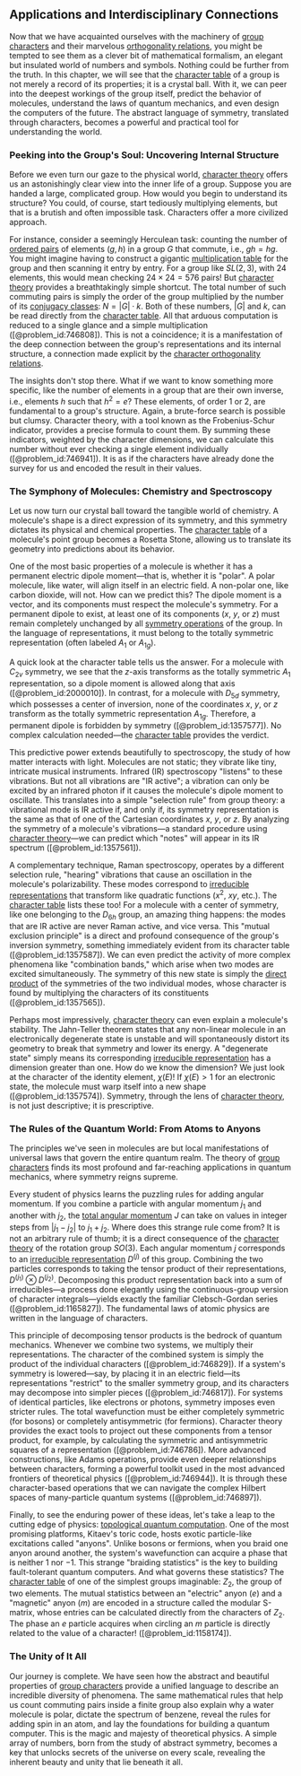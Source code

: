 ## Applications and Interdisciplinary Connections

Now that we have acquainted ourselves with the machinery of [group characters](@article_id:145003) and their marvelous [orthogonality relations](@article_id:145046), you might be tempted to see them as a clever bit of mathematical formalism, an elegant but insulated world of numbers and symbols. Nothing could be further from the truth. In this chapter, we will see that the [character table](@article_id:144693) of a group is not merely a record of its properties; it is a crystal ball. With it, we can peer into the deepest workings of the group itself, predict the behavior of molecules, understand the laws of quantum mechanics, and even design the computers of the future. The abstract language of symmetry, translated through characters, becomes a powerful and practical tool for understanding the world.

### Peeking into the Group's Soul: Uncovering Internal Structure

Before we even turn our gaze to the physical world, [character theory](@article_id:143527) offers us an astonishingly clear view into the inner life of a group. Suppose you are handed a large, complicated group. How would you begin to understand its structure? You could, of course, start tediously multiplying elements, but that is a brutish and often impossible task. Characters offer a more civilized approach.

For instance, consider a seemingly Herculean task: counting the number of [ordered pairs](@article_id:269208) of elements $(g, h)$ in a group $G$ that commute, i.e., $gh = hg$. You might imagine having to construct a gigantic [multiplication table](@article_id:137695) for the group and then scanning it entry by entry. For a group like $SL(2, 3)$, with 24 elements, this would mean checking $24 \times 24 = 576$ pairs! But [character theory](@article_id:143527) provides a breathtakingly simple shortcut. The total number of such commuting pairs is simply the order of the group multiplied by the number of its [conjugacy classes](@article_id:143422): $N = |G| \cdot k$. Both of these numbers, $|G|$ and $k$, can be read directly from the [character table](@article_id:144693). All that arduous computation is reduced to a single glance and a simple multiplication ([@problem_id:746808]). This is not a coincidence; it is a manifestation of the deep connection between the group's representations and its internal structure, a connection made explicit by the [character orthogonality relations](@article_id:143456).

The insights don't stop there. What if we want to know something more specific, like the number of elements in a group that are their own inverse, i.e., elements $h$ such that $h^2=e$? These elements, of order 1 or 2, are fundamental to a group's structure. Again, a brute-force search is possible but clumsy. Character theory, with a tool known as the Frobenius-Schur indicator, provides a precise formula to count them. By summing these indicators, weighted by the character dimensions, we can calculate this number without ever checking a single element individually ([@problem_id:746941]). It is as if the characters have already done the survey for us and encoded the result in their values.

### The Symphony of Molecules: Chemistry and Spectroscopy

Let us now turn our crystal ball toward the tangible world of chemistry. A molecule's shape is a direct expression of its symmetry, and this symmetry dictates its physical and chemical properties. The [character table](@article_id:144693) of a molecule's point group becomes a Rosetta Stone, allowing us to translate its geometry into predictions about its behavior.

One of the most basic properties of a molecule is whether it has a permanent electric dipole moment—that is, whether it is "polar". A polar molecule, like water, will align itself in an electric field. A non-polar one, like carbon dioxide, will not. How can we predict this? The dipole moment is a vector, and its components must respect the molecule's symmetry. For a permanent dipole to exist, at least one of its components ($x$, $y$, or $z$) must remain completely unchanged by all [symmetry operations](@article_id:142904) of the group. In the language of representations, it must belong to the totally symmetric representation (often labeled $A_1$ or $A_{1g}$).

A quick look at the character table tells us the answer. For a molecule with $C_{2v}$ symmetry, we see that the $z$-axis transforms as the totally symmetric $A_1$ representation, so a dipole moment is allowed along that axis ([@problem_id:2000010]). In contrast, for a molecule with $D_{5d}$ symmetry, which possesses a center of inversion, none of the coordinates $x$, $y$, or $z$ transform as the totally symmetric representation $A_{1g}$. Therefore, a permanent dipole is forbidden by symmetry ([@problem_id:1357577]). No complex calculation needed—the [character table](@article_id:144693) provides the verdict.

This predictive power extends beautifully to spectroscopy, the study of how matter interacts with light. Molecules are not static; they vibrate like tiny, intricate musical instruments. Infrared (IR) spectroscopy "listens" to these vibrations. But not all vibrations are "IR active"; a vibration can only be excited by an infrared photon if it causes the molecule's dipole moment to oscillate. This translates into a simple "selection rule" from group theory: a vibrational mode is IR active if, and only if, its symmetry representation is the same as that of one of the Cartesian coordinates $x$, $y$, or $z$. By analyzing the symmetry of a molecule's vibrations—a standard procedure using [character theory](@article_id:143527)—we can predict which "notes" will appear in its IR spectrum ([@problem_id:1357561]).

A complementary technique, Raman spectroscopy, operates by a different selection rule, "hearing" vibrations that cause an oscillation in the molecule's polarizability. These modes correspond to [irreducible representations](@article_id:137690) that transform like quadratic functions ($x^2$, $xy$, etc.). The [character table](@article_id:144693) lists these too! For a molecule with a center of symmetry, like one belonging to the $D_{6h}$ group, an amazing thing happens: the modes that are IR active are never Raman active, and vice versa. This "mutual exclusion principle" is a direct and profound consequence of the group's inversion symmetry, something immediately evident from its character table ([@problem_id:1357587]). We can even predict the activity of more complex phenomena like "combination bands," which arise when two modes are excited simultaneously. The symmetry of this new state is simply the [direct product](@article_id:142552) of the symmetries of the two individual modes, whose character is found by multiplying the characters of its constituents ([@problem_id:1357565]).

Perhaps most impressively, [character theory](@article_id:143527) can even explain a molecule's stability. The Jahn-Teller theorem states that any non-linear molecule in an electronically degenerate state is unstable and will spontaneously distort its geometry to break that symmetry and lower its energy. A "degenerate state" simply means its corresponding [irreducible representation](@article_id:142239) has a dimension greater than one. How do we know the dimension? We just look at the character of the identity element, $\chi(E)$! If $\chi(E) > 1$ for an electronic state, the molecule must warp itself into a new shape ([@problem_id:1357574]). Symmetry, through the lens of [character theory](@article_id:143527), is not just descriptive; it is prescriptive.

### The Rules of the Quantum World: From Atoms to Anyons

The principles we've seen in molecules are but local manifestations of universal laws that govern the entire quantum realm. The theory of [group characters](@article_id:145003) finds its most profound and far-reaching applications in quantum mechanics, where symmetry reigns supreme.

Every student of physics learns the puzzling rules for adding angular momentum. If you combine a particle with angular momentum $j_1$ and another with $j_2$, the [total angular momentum](@article_id:155254) $J$ can take on values in integer steps from $|j_1-j_2|$ to $j_1+j_2$. Where does this strange rule come from? It is not an arbitrary rule of thumb; it is a direct consequence of the [character theory](@article_id:143527) of the rotation group $SO(3)$. Each angular momentum $j$ corresponds to an [irreducible representation](@article_id:142239) $D^{(j)}$ of this group. Combining the two particles corresponds to taking the tensor product of their representations, $D^{(j_1)} \otimes D^{(j_2)}$. Decomposing this product representation back into a sum of irreducibles—a process done elegantly using the continuous-group version of character integrals—yields exactly the familiar Clebsch-Gordan series ([@problem_id:1165827]). The fundamental laws of atomic physics are written in the language of characters.

This principle of decomposing tensor products is the bedrock of quantum mechanics. Whenever we combine two systems, we multiply their representations. The character of the combined system is simply the product of the individual characters ([@problem_id:746829]). If a system's symmetry is lowered—say, by placing it in an electric field—its representations "restrict" to the smaller symmetry group, and its characters may decompose into simpler pieces ([@problem_id:746817]). For systems of identical particles, like electrons or photons, symmetry imposes even stricter rules. The total wavefunction must be either completely symmetric (for bosons) or completely antisymmetric (for fermions). Character theory provides the exact tools to project out these components from a tensor product, for example, by calculating the symmetric and antisymmetric squares of a representation ([@problem_id:746786]). More advanced constructions, like Adams operations, provide even deeper relationships between characters, forming a powerful toolkit used in the most advanced frontiers of theoretical physics ([@problem_id:746944]). It is through these character-based operations that we can navigate the complex Hilbert spaces of many-particle quantum systems ([@problem_id:746897]).

Finally, to see the enduring power of these ideas, let's take a leap to the cutting edge of physics: [topological quantum computation](@article_id:142310). One of the most promising platforms, Kitaev's toric code, hosts exotic particle-like excitations called "anyons". Unlike bosons or fermions, when you braid one anyon around another, the system's wavefunction can acquire a phase that is neither $1$ nor $-1$. This strange "braiding statistics" is the key to building fault-tolerant quantum computers. And what governs these statistics? The [character table](@article_id:144693) of one of the simplest groups imaginable: $Z_2$, the group of two elements. The mutual statistics between an "electric" anyon ($e$) and a "magnetic" anyon ($m$) are encoded in a structure called the modular S-matrix, whose entries can be calculated directly from the characters of $Z_2$. The phase an $e$ particle acquires when circling an $m$ particle is directly related to the value of a character! ([@problem_id:1158174]).

### The Unity of It All

Our journey is complete. We have seen how the abstract and beautiful properties of [group characters](@article_id:145003) provide a unified language to describe an incredible diversity of phenomena. The same mathematical rules that help us count commuting pairs inside a finite group also explain why a water molecule is polar, dictate the spectrum of benzene, reveal the rules for adding spin in an atom, and lay the foundations for building a quantum computer. This is the magic and majesty of theoretical physics. A simple array of numbers, born from the study of abstract symmetry, becomes a key that unlocks secrets of the universe on every scale, revealing the inherent beauty and unity that lie beneath it all.